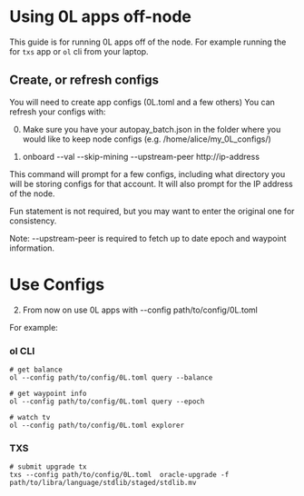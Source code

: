 

# Using 0L apps off-node

This guide is for running 0L apps off of the node. For example running the for `txs` app or `ol` cli from your laptop.

## Create, or refresh configs

You will need to create app configs (0L.toml and a few others)
You can refresh your configs with:

0. Make sure you have your autopay_batch.json in the folder where you would like to keep node configs (e.g. /home/alice/my_0L_configs/)

1. onboard --val --skip-mining --upstream-peer http://ip-address

This command will prompt for a few configs, including what directory you will be storing configs for that account. It will also prompt for the IP address of the node.

Fun statement is not required, but you may want to enter the original one for consistency.

Note: --upstream-peer is required to fetch up to date epoch and waypoint information.

# Use Configs
2. From now on use 0L apps with --config path/to/config/0L.toml

For example:

### ol CLI
```
# get balance
ol --config path/to/config/0L.toml query --balance

# get waypoint info
ol --config path/to/config/0L.toml query --epoch

# watch tv
ol --config path/to/config/0L.toml explorer
```

### TXS
```
# submit upgrade tx
txs --config path/to/config/0L.toml  oracle-upgrade -f path/to/libra/language/stdlib/staged/stdlib.mv
```